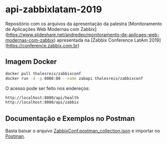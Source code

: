 # api-zabbixlatam-2019
Repositório com os arquivos da apresentação da palestra [Monitoramento de Aplicações Web Modernas com Zabbix] (https://www.slideshare.net/andredeo/monitoramento-de-aplicaes-web-modernas-com-zabbix) apresentada na [Zabbix Conference LatAm 2019] (https://conference.zabbix.com.br)

## Imagem Docker
```sh
docker pull thalesreis/zabbixconf
docker run -d -p 8080:80 --name zabapi thalesreis/zabbixconf
```

O acesso pode ser feito nos endereços:
```sh
http://localhost:8080/api/health
http://localhost:8080/api/zabbix
```

## Documentação e Exemplos no Postman
Basta baixar o arquivo [ZabbixConf.postman_collection.json](https://github.com/andredeo/api-zabbixlatam-2019/blob/master/ZabbixConf.postman_collection.json) e importar no [Postman](https://www.getpostman.com/).
